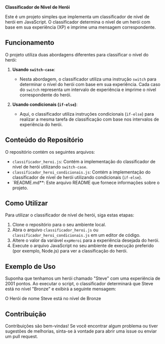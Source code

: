 **Classificador de Nível de Herói**

Este é um projeto simples que implementa um classificador de nível de herói em JavaScript. O classificador determina o nível de um herói com base em sua experiência (XP) e imprime uma mensagem correspondente.

## Funcionamento

O projeto utiliza duas abordagens diferentes para classificar o nível do herói:

1. **Usando `switch-case`**:
   - Nesta abordagem, o classificador utiliza uma instrução `switch` para determinar o nível do herói com base em sua experiência. Cada caso do `switch` representa um intervalo de experiência e imprime o nível correspondente do herói.

2. **Usando condicionais (`if-else`)**:
   - Aqui, o classificador utiliza instruções condicionais (`if-else`) para realizar a mesma tarefa de classificação com base nos intervalos de experiência do herói.

## Conteúdo do Repositório

O repositório contém os seguintes arquivos:

- `classificador_heroi.js`: Contém a implementação do classificador de nível de herói utilizando `switch-case`.
- `classificador_heroi_condicionais.js`: Contém a implementação do classificador de nível de herói utilizando condicionais (`if-else`).
- `README.md**: Este arquivo README que fornece informações sobre o projeto.

## Como Utilizar

Para utilizar o classificador de nível de herói, siga estas etapas:

1. Clone o repositório para o seu ambiente local.
2. Abra o arquivo `classificador_heroi.js` ou `classificador_heroi_condicionais.js` em um editor de código.
3. Altere o valor da variável `expHeroi` para a experiência desejada do herói.
4. Execute o arquivo JavaScript no seu ambiente de execução preferido (por exemplo, Node.js) para ver a classificação do herói.

## Exemplo de Uso

Suponha que tenhamos um herói chamado "Steve" com uma experiência de 2001 pontos. Ao executar o script, o classificador determinará que Steve está no nível "Bronze" e exibirá a seguinte mensagem:

O Herói de nome Steve está no nível de Bronze

## Contribuição

Contribuições são bem-vindas! Se você encontrar algum problema ou tiver sugestões de melhorias, sinta-se à vontade para abrir uma issue ou enviar um pull request.